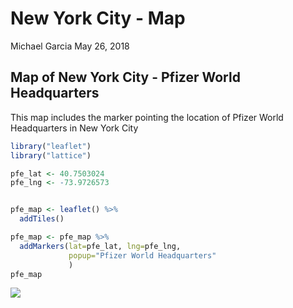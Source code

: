 New York City - Map
================
Michael Garcia
May 26, 2018

Map of New York City - Pfizer World Headquarters
------------------------------------------------

This map includes the marker pointing the location of Pfizer World Headquarters in New York City

``` r
library("leaflet")
library("lattice")

pfe_lat <- 40.7503024
pfe_lng <- -73.9726573


pfe_map <- leaflet() %>% 
  addTiles()

pfe_map <- pfe_map %>%
  addMarkers(lat=pfe_lat, lng=pfe_lng, 
             popup="Pfizer World Headquarters"
             )
pfe_map
```

![](Week_2_Project_files/figure-markdown_github/openmaps_map-1.png)
